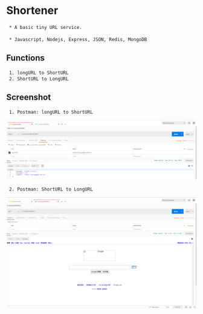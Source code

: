# Shortener
     * A basic tiny URL service.  
 
     * Javascript, Nodejs, Express, JSON, Redis, MongoDB
  
## Functions
     1. longURL to ShortURL
     2. ShortURL to LongURL

## Screenshot
     1. Postman: longURL to ShortURL
![](https://github.com/r03921081/Shortener/blob/master/Images/redis_post.png)

     2. Postman: ShortURL to LongURL
![](https://github.com/r03921081/Shortener/blob/master/Images/redis_get.png)
